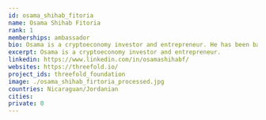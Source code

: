 ```yaml
---
id: osama_shihab_fitoria
name: Osama Shihab Fitoria
rank: 1
memberships: ambassador
bio: Osama is a cryptoeconomy investor and entrepreneur. He has been based in the Middle East for 3 decades during which he led business expansion roles for global tech firms and founded e-commerce startups. Ambassador fell in love with Threefold ThreeFold's vision is an ambitious one is to create a neutral, efficient and affordable net. ThreeFold's team has already developed breakthrough technology which can and will enable this.
excerpt: Osama is a cryptoeconomy investor and entrepreneur.
linkedin: https://www.linkedin.com/in/osamashihabf/
websites: https://threefold.io/
project_ids: threefold_foundation
image: ./osama_shihab_firtoria_processed.jpg
countries: Nicaraguan/Jordanian
cities:
private: 0
---
```


